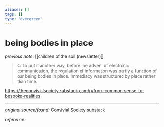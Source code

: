 ```yaml
---
aliases: []
tags: []
type: "evergreen"
---
```


# being bodies in place

_previous note:_ [[children of the soil (newsletter)]]

> Or to put it another way, before the advent of electronic communication, the regulation of information was partly a function of our being bodies in place. Immediacy was structured by place rather than time.

https://theconvivialsociety.substack.com/p/from-common-sense-to-bespoke-realities

---

_original source/found:_ Convivial Society substack

_reference:_ 



